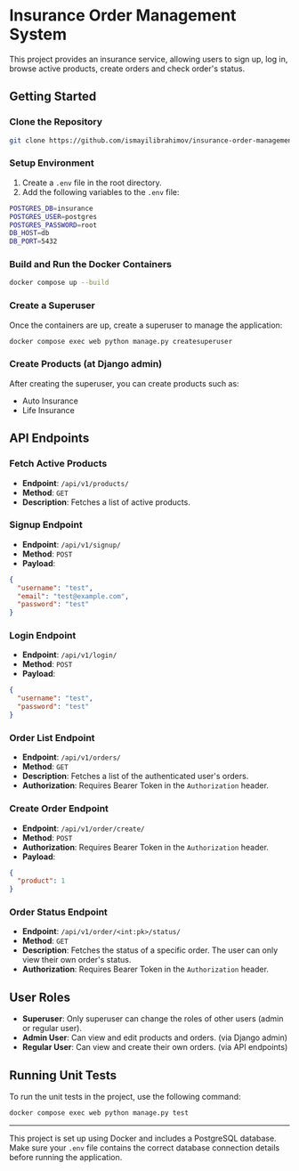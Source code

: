 
# Insurance Order Management System

This project provides an insurance service, allowing users to sign up, log in, browse active products, create orders and check order's status.

## Getting Started

### Clone the Repository

```bash
git clone https://github.com/ismayilibrahimov/insurance-order-management-system.git
```

### Setup Environment

1. Create a `.env` file in the root directory.
2. Add the following variables to the `.env` file:

```bash
POSTGRES_DB=insurance
POSTGRES_USER=postgres
POSTGRES_PASSWORD=root
DB_HOST=db
DB_PORT=5432
```

### Build and Run the Docker Containers

```bash
docker compose up --build
```

### Create a Superuser

Once the containers are up, create a superuser to manage the application:

```bash
docker compose exec web python manage.py createsuperuser
```

### Create Products (at Django admin)

After creating the superuser, you can create products such as:
- Auto Insurance
- Life Insurance

## API Endpoints

### Fetch Active Products
- **Endpoint**: `/api/v1/products/`
- **Method**: `GET`
- **Description**: Fetches a list of active products.

### Signup Endpoint
- **Endpoint**: `/api/v1/signup/`
- **Method**: `POST`
- **Payload**:

```json
{
  "username": "test",
  "email": "test@example.com",
  "password": "test"
}
```

### Login Endpoint
- **Endpoint**: `/api/v1/login/`
- **Method**: `POST`
- **Payload**:
```json
{
  "username": "test",
  "password": "test"
}
```

### Order List Endpoint
- **Endpoint**: `/api/v1/orders/`
- **Method**: `GET`
- **Description**: Fetches a list of the authenticated user's orders.
- **Authorization**: Requires Bearer Token in the `Authorization` header.

### Create Order Endpoint
- **Endpoint**: `/api/v1/order/create/`
- **Method**: `POST`
- **Authorization**: Requires Bearer Token in the `Authorization` header.
- **Payload**:
```json
{
  "product": 1
}
```

### Order Status Endpoint
- **Endpoint**: `/api/v1/order/<int:pk>/status/`
- **Method**: `GET`
- **Description**: Fetches the status of a specific order. The user can only view their own order's status.
- **Authorization**: Requires Bearer Token in the `Authorization` header.


## User Roles
- **Superuser**: Only superuser can change the roles of other users (admin or regular user).
- **Admin User**: Can view and edit products and orders. (via Django admin)
- **Regular User**: Can view and create their own orders. (via API endpoints)

## Running Unit Tests
To run the unit tests in the project, use the following command:
```bash
docker compose exec web python manage.py test
```

---

This project is set up using Docker and includes a PostgreSQL database. Make sure your `.env` file contains the correct database connection details before running the application.
